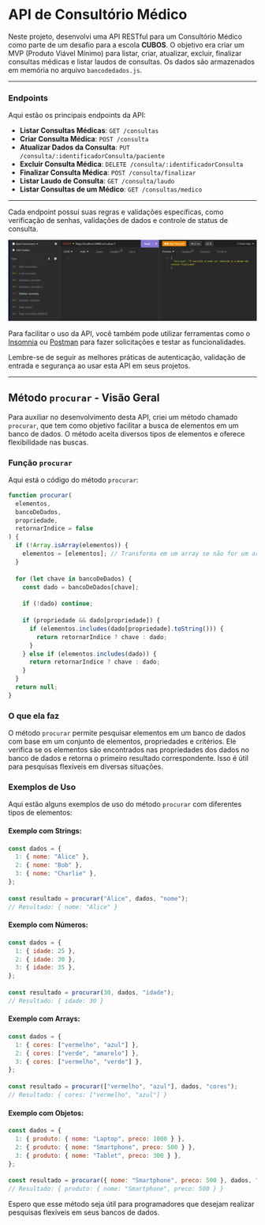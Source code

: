 # API de Consultório Médico 


  Neste projeto, desenvolvi uma API RESTful para um Consultório Médico como parte de um desafio para a escola **CUBOS**. O objetivo era criar um MVP (Produto Viável Mínimo) para listar, criar, atualizar, excluir, finalizar consultas médicas e listar laudos de consultas. Os dados são armazenados em memória no arquivo `bancodedados.js`.

---

### Endpoints

Aqui estão os principais endpoints da API:

- **Listar Consultas Médicas**: `GET /consultas`
- **Criar Consulta Médica**: `POST /consulta`
- **Atualizar Dados da Consulta**: `PUT /consulta/:identificadorConsulta/paciente`
- **Excluir Consulta Médica**: `DELETE /consulta/:identificadorConsulta`
- **Finalizar Consulta Médica**: `POST /consulta/finalizar`
- **Listar Laudo de Consulta**: `GET /consulta/laudo`
- **Listar Consultas de um Médico**: `GET /consultas/medico`

---

Cada endpoint possui suas regras e validações específicas, como verificação de senhas, validações de dados e controle de status de consulta. 


![Exemplo de solicitação no Insomnia](https://github.com/Omozax/Consult-rio_m-dico./blob/main/Capture.PNG)

Para facilitar o uso da API, você também pode utilizar ferramentas como o [Insomnia](https://insomnia.rest/) ou [Postman](https://www.postman.com/) para fazer solicitações e testar as funcionalidades.

Lembre-se de seguir as melhores práticas de autenticação, validação de entrada e segurança ao usar esta API em seus projetos.

---

## Método `procurar` - Visão Geral

Para auxiliar no desenvolvimento desta API, criei um método chamado `procurar`, que tem como objetivo facilitar a busca de elementos em um banco de dados. O método aceita diversos tipos de elementos e oferece flexibilidade nas buscas.

### Função `procurar`

Aqui está o código do método `procurar`:

```javascript
function procurar(
  elementos,
  bancoDeDados,
  propriedade,
  retornarIndice = false
) {
  if (!Array.isArray(elementos)) {
    elementos = [elementos]; // Transforma em um array se não for um array
  }

  for (let chave in bancoDeDados) {
    const dado = bancoDeDados[chave];

    if (!dado) continue;

    if (propriedade && dado[propriedade]) {
      if (elementos.includes(dado[propriedade].toString())) {
        return retornarIndice ? chave : dado;
      }
    } else if (elementos.includes(dado)) {
      return retornarIndice ? chave : dado;
    }
  }
  return null;
}
```

### O que ela faz

O método `procurar` permite pesquisar elementos em um banco de dados com base em um conjunto de elementos, propriedades e critérios. Ele verifica se os elementos são encontrados nas propriedades dos dados no banco de dados e retorna o primeiro resultado correspondente. Isso é útil para pesquisas flexíveis em diversas situações.

### Exemplos de Uso

Aqui estão alguns exemplos de uso do método `procurar` com diferentes tipos de elementos:

#### Exemplo com Strings:

```javascript
const dados = {
  1: { nome: "Alice" },
  2: { nome: "Bob" },
  3: { nome: "Charlie" },
};

const resultado = procurar("Alice", dados, "nome");
// Resultado: { nome: "Alice" }
```

#### Exemplo com Números:

```javascript
const dados = {
  1: { idade: 25 },
  2: { idade: 30 },
  3: { idade: 35 },
};

const resultado = procurar(30, dados, "idade");
// Resultado: { idade: 30 }
```

#### Exemplo com Arrays:

```javascript
const dados = {
  1: { cores: ["vermelho", "azul"] },
  2: { cores: ["verde", "amarelo"] },
  3: { cores: ["vermelho", "verde"] },
};

const resultado = procurar(["vermelho", "azul"], dados, "cores");
// Resultado: { cores: ["vermelho", "azul"] }
```

#### Exemplo com Objetos:

```javascript
const dados = {
  1: { produto: { nome: "Laptop", preco: 1000 } },
  2: { produto: { nome: "Smartphone", preco: 500 } },
  3: { produto: { nome: "Tablet", preco: 300 } },
};

const resultado = procurar({ nome: "Smartphone", preco: 500 }, dados, "produto");
// Resultado: { produto: { nome: "Smartphone", preco: 500 } }
```

Espero que esse método seja útil para programadores que desejam realizar pesquisas flexíveis em seus bancos de dados.





